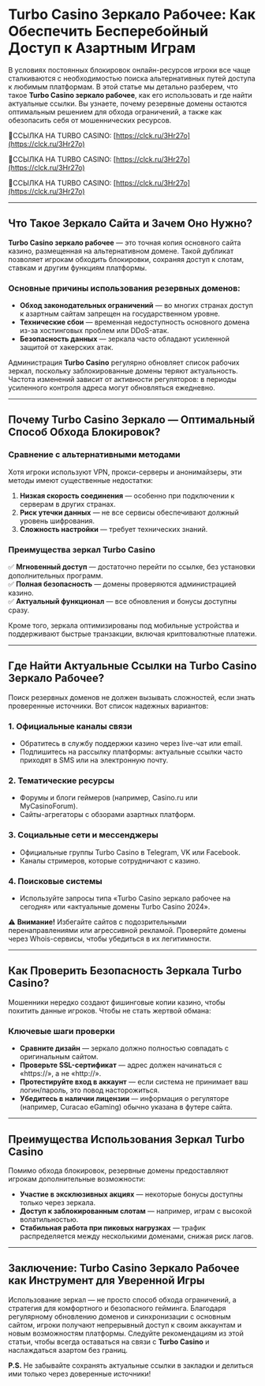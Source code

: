 # Turbo Casino Зеркало Рабочее: Как Обеспечить Бесперебойный Доступ к Азартным Играм  

В условиях постоянных блокировок онлайн-ресурсов игроки все чаще сталкиваются с необходимостью поиска альтернативных путей доступа к любимым платформам. В этой статье мы детально разберем, что такое **Turbo Casino зеркало рабочее**, как его использовать и где найти актуальные ссылки. Вы узнаете, почему резервные домены остаются оптимальным решением для обхода ограничений, а также как обезопасить себя от мошеннических ресурсов.

🔗ССЫЛКА НА TURBO CASINO: [https://clck.ru/3Hr27o](https://clck.ru/3Hr27o)

🔗ССЫЛКА НА TURBO CASINO: [https://clck.ru/3Hr27o](https://clck.ru/3Hr27o)

🔗ССЫЛКА НА TURBO CASINO: [https://clck.ru/3Hr27o](https://clck.ru/3Hr27o)

---

## Что Такое Зеркало Сайта и Зачем Оно Нужно?  

**Turbo Casino зеркало рабочее** — это точная копия основного сайта казино, размещенная на альтернативном домене. Такой дубликат позволяет игрокам обходить блокировки, сохраняя доступ к слотам, ставкам и другим функциям платформы.  

### Основные причины использования резервных доменов:  
- **Обход законодательных ограничений** — во многих странах доступ к азартным сайтам запрещен на государственном уровне.  
- **Технические сбои** — временная недоступность основного домена из-за хостинговых проблем или DDoS-атак.  
- **Безопасность данных** — зеркала часто обладают усиленной защитой от хакерских атак.  

Администрация **Turbo Casino** регулярно обновляет список рабочих зеркал, поскольку заблокированные домены теряют актуальность. Частота изменений зависит от активности регуляторов: в периоды усиленного контроля адреса могут обновляться ежедневно.

---

## Почему Turbo Casino Зеркало — Оптимальный Способ Обхода Блокировок?  

### Сравнение с альтернативными методами  
Хотя игроки используют VPN, прокси-серверы и анонимайзеры, эти методы имеют существенные недостатки:  
1. **Низкая скорость соединения** — особенно при подключении к серверам в других странах.  
2. **Риск утечки данных** — не все сервисы обеспечивают должный уровень шифрования.  
3. **Сложность настройки** — требует технических знаний.  

### Преимущества зеркал Turbo Casino  
✅ **Мгновенный доступ** — достаточно перейти по ссылке, без установки дополнительных программ.  
✅ **Полная безопасность** — домены проверяются администрацией казино.  
✅ **Актуальный функционал** — все обновления и бонусы доступны сразу.  

Кроме того, зеркала оптимизированы под мобильные устройства и поддерживают быстрые транзакции, включая криптовалютные платежи.

---

## Где Найти Актуальные Ссылки на Turbo Casino Зеркало Рабочее?  

Поиск резервных доменов не должен вызывать сложностей, если знать проверенные источники. Вот список надежных вариантов:  

### 1. Официальные каналы связи  
- Обратитесь в службу поддержки казино через live-чат или email.  
- Подпишитесь на рассылку платформы: актуальные ссылки часто приходят в SMS или на электронную почту.  

### 2. Тематические ресурсы  
- Форумы и блоги геймеров (например, Casino.ru или MyCasinoForum).  
- Сайты-агрегаторы с обзорами азартных платформ.  

### 3. Социальные сети и мессенджеры  
- Официальные группы Turbo Casino в Telegram, VK или Facebook.  
- Каналы стримеров, которые сотрудничают с казино.  

### 4. Поисковые системы  
- Используйте запросы типа «Turbo Casino зеркало рабочее на сегодня» или «актуальные домены Turbo Casino 2024».  

⚠️ **Внимание!** Избегайте сайтов с подозрительными перенаправлениями или агрессивной рекламой. Проверяйте домены через Whois-сервисы, чтобы убедиться в их легитимности.

---

## Как Проверить Безопасность Зеркала Turbo Casino?  

Мошенники нередко создают фишинговые копии казино, чтобы похитить данные игроков. Чтобы не стать жертвой обмана:  

### Ключевые шаги проверки  
- **Сравните дизайн** — зеркало должно полностью совпадать с оригинальным сайтом.  
- **Проверьте SSL-сертификат** — адрес должен начинаться с «https://», а не «http://».  
- **Протестируйте вход в аккаунт** — если система не принимает ваш логин/пароль, это повод насторожиться.  
- **Убедитесь в наличии лицензии** — информация о регуляторе (например, Curacao eGaming) обычно указана в футере сайта.  

---

## Преимущества Использования Зеркал Turbo Casino  

Помимо обхода блокировок, резервные домены предоставляют игрокам дополнительные возможности:  
- **Участие в эксклюзивных акциях** — некоторые бонусы доступны только через зеркала.  
- **Доступ к заблокированным слотам** — например, играм с высокой волатильностью.  
- **Стабильная работа при пиковых нагрузках** — трафик распределяется между несколькими доменами, снижая риск лагов.  

---

## Заключение: Turbo Casino Зеркало Рабочее как Инструмент для Уверенной Игры  

Использование зеркал — не просто способ обхода ограничений, а стратегия для комфортного и безопасного гейминга. Благодаря регулярному обновлению доменов и синхронизации с основным сайтом, игроки получают непрерывный доступ к своим аккаунтам и новым возможностям платформы. Следуйте рекомендациям из этой статьи, чтобы всегда оставаться на связи с **Turbo Casino** и наслаждаться азартом без границ.  

**P.S.** Не забывайте сохранять актуальные ссылки в закладки и делиться ими только через доверенные источники!
